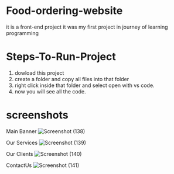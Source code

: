 # Food-ordering-website
it is a front-end project it was my first project in journey of learning programming

# Steps-To-Run-Project
 1) dowload this project 
 2) create a folder and copy all files into that folder
 3) right click inside that folder and select open with vs code.
 4) now you will see all the code.
 
# screenshots
Main Banner
![Screenshot (138)](https://user-images.githubusercontent.com/96441961/224286080-820fc15e-b7e4-42d3-be42-2ab101e3895e.png)

Our Services
![Screenshot (139)](https://user-images.githubusercontent.com/96441961/224286107-9c73d8e9-50e5-40b9-a56e-4dbc02006a01.png)

Our Clients
![Screenshot (140)](https://user-images.githubusercontent.com/96441961/224286138-df379f63-a4b4-4065-8036-4c968235b4e5.png)

ContactUs
![Screenshot (141)](https://user-images.githubusercontent.com/96441961/224286148-7d5bb909-be9f-4b68-bee0-b30b0be24234.png)
